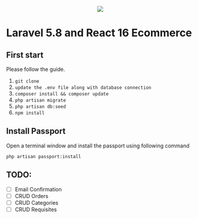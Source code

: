 <p align="center"><img src="https://laravel.com/assets/img/components/logo-laravel.svg"></p>

# Laravel 5.8 and React 16 Ecommerce

## First start

Please follow the guide.

1. `git clone`
2. `update the .env file along with database connection`
3. `composer install && composer update`
4. `php artisan migrate`
5. `php artisan db:seed`
6. `npm install`

## Install Passport

Open a terminal window and install the passport using following command

```
php artisan passport:install
```

## TODO:
- [ ] Email Confirmation
- [ ] CRUD Orders
- [ ] CRUD Categories
- [ ] CRUD Requisites

